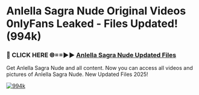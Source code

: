 # Anlella Sagra Nude Original Videos 0nlyFans Leaked - Files Updated! (994k)

<h3>🔴 CLICK HERE 🌐==►► <a href="https://tinyurl.com/y5r63du9" rel="nofollow">Anlella Sagra Nude Updated Files</a></h3>

Get Anlella Sagra Nude and all content. Now you can access all videos and pictures of Anlella Sagra Nude. New Updated Files 2025!

[![994k](https://i.imgur.com/UVo9nyh.gif)](https://tinyurl.com/y5r63du9)